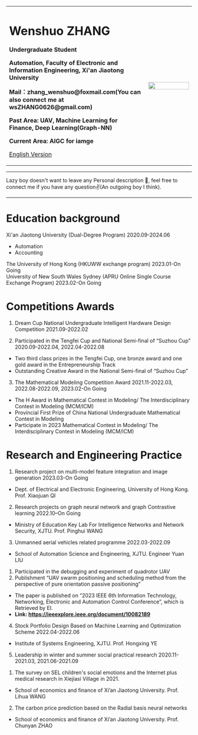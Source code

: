 <div>
<table border="0">
  <tr>
    <td width="75%">
      <h1>Wenshuo ZHANG</h1>
      <p><b>Undergraduate Student</b></p>
      <p><b>Automation, Faculty of Electronic and Information Engineering, Xi'an Jiaotong University</b></p>
      <p><b>Mail：zhang_wenshuo@foxmail.com(You can also connect me at wsZHANG0626@gmail.com)</b></p>
      <p><b>Past Area: UAV, Machine Learning for Finance, Deep Learning(Graph-NN)</b></p>
      <p><b>Current Area: AIGC for iamge</b></p>
      <p><a href="/index-en.html">English Version</a></p>
    </td>
    <td width="25%">
      <img src="/zhengjianzhao.jpg" width="100%">
    </td>
  </tr>
</table>
</div>

---

Lazy boy doesn't want to leave any Personal description 👀, feel free to connect me if you have any question✌️(An outgoing boy I think).

---

# Education background
Xi'an Jiaotong University (Dual-Degree Program) 2020.09-2024.06   
* Automation               
* Accounting    
      
The University of Hong Kong (HKUWW exchange program) 2023.01-On Going                 
University of New South Wales Sydney (APRU Online Single Course Exchange Program) 2023.02-On Going                   

# Competitions Awards
1. Dream Cup National Undergraduate Intelligent Hardware Design Competition 2021.09-2022.02       
    
2. Participated in the Tengfei Cup and National Semi-final of “Suzhou Cup” 2020.09-2022.04, 2022.04-2022.08          
* Two third class prizes in the Tengfei Cup, one bronze award and one gold award in the Entrepreneurship Track                     
* Outstanding Creative Award in the National Semi-final of “Suzhou Cup”     
               
3. The Mathematical Modeling Competition Award 2021.11-2022.03, 2022.08-2022.09, 2023.02-On Going           
* The H Award in Mathematical Contest in Modeling/ The Interdisciplinary Contest in Modeling (MCM/ICM)                    
* Provincial First Prize of China National Undergraduate Mathematical Contest in Modeling                          
* Participate in 2023 Mathematical Contest in Modeling/ The Interdisciplinary Contest in Modeling (MCM/ICM)                      

# Research and Engineering Practice         
1. Research project on multi-model feature integration and image generation 2023.03-On Going            
* Dept. of Electrical and Electronic Engineering, University of Hong Kong.         Prof. Xiaojuan QI        

2. Research projects on graph neural network and graph Contrastive learning 2022.10–On Going        
* Ministry of Education Key Lab For Intelligence Networks and Network Security, XJTU.        Prof. Pinghui WANG        

3. Unmanned aerial vehicles related programme 2022.03-2022.09
* School of Automation Science and Engineering, XJTU.        Engineer Yuan LIU           

1) Participated in the debugging and experiment of quadrotor UAV
2) Publishment “UAV swarm positioning and scheduling method from the perspective of pure orientation passive positioning”
* The paper is published on “2023 IEEE 6th Information Technology, Networking, Electronic and Automation Control Conference”, which is Retrieved by EI.             
* **Link: https://ieeexplore.ieee.org/document/10082189**

4. Stock Portfolio Design Based on Machine Learning and Optimization Scheme 2022.04-2022.06
* Institute of Systems Engineering, XJTU.        Prof. Hongxing YE

5. Leadership in winter and summer social practical research 2020.11-2021.03, 2021.06-2021.09
1) The survey on SEL children's social emotions and the Internet plus medical research in Xiejiasi Village in 2021.
* School of economics and finance of Xi’an Jiaotong University.        Prof. Lihua WANG

2) The carbon price prediction based on the Radial basis neural networks
* School of economics and finance of Xi’an Jiaotong University.        Prof. Chunyan ZHAO

